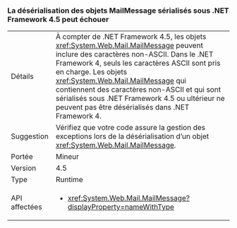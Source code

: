 ### <a name="deserialization-of-mailmessage-objects-serialized-under-the-net-framework-45-may-fail"></a>La désérialisation des objets MailMessage sérialisés sous .NET Framework 4.5 peut échouer

|   |   |
|---|---|
|Détails|À compter de .NET Framework 4.5, les objets <xref:System.Web.Mail.MailMessage> peuvent inclure des caractères non-ASCII. Dans le .NET Framework 4, seuls les caractères ASCII sont pris en charge. Les objets <xref:System.Web.Mail.MailMessage> qui contiennent des caractères non-ASCII et qui sont sérialisés sous .NET Framework 4.5 ou ultérieur ne peuvent pas être désérialisés dans .NET Framework 4.|
|Suggestion|Vérifiez que votre code assure la gestion des exceptions lors de la désérialisation d’un objet <xref:System.Web.Mail.MailMessage>.|
|Portée|Mineur|
|Version|4.5|
|Type|Runtime|
|API affectées|<ul><li><xref:System.Web.Mail.MailMessage?displayProperty=nameWithType></li></ul>|

